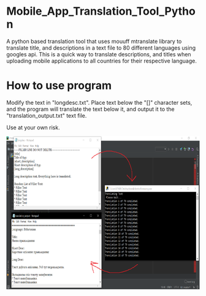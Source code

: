 # Mobile_App_Translation_Tool_Python
A python based translation tool that uses mouuff mtranslate library to translate title, and descriptions in a text file to 80 different languages using googles api. This is a quick way to translate descriptions, and titles when uploading mobile applications to all countries for their respective language.

# How to use program
Modify the text in "longdesc.txt". Place text below the "[]" character sets, and the program will translate the text below it, and output it to the "translation_output.txt" text file.

Use at your own risk.


<img src="screenshots/screen1.png"  height="400" />
